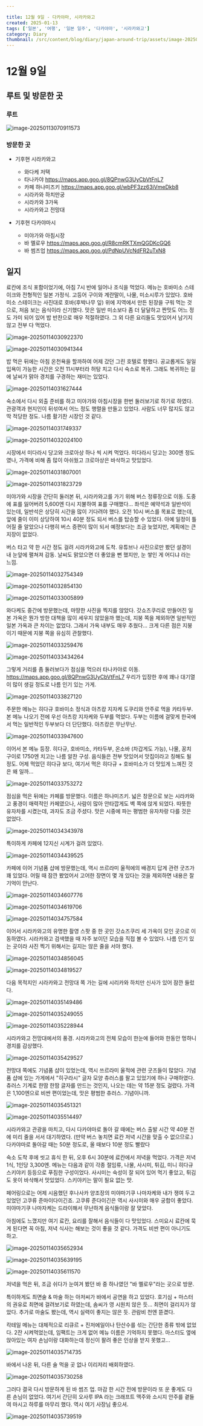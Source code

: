 ```yaml
---

title: 12월 9일 - 다카야마, 시라카와고
created: 2025-01-13
tags: ['일본', '여행', '일본 일주', '다카야마', '시라카와고']
category: Diary
thumbnail: /src/content/blog/diary/japan-around-trip/assets/image-20250114034819527.png
---
```

# 12월 9일

## 루트 및 방문한 곳 

### 루트

![image-20250113070911573](assets/image-20250113070911573.png)

### 방문한 곳

- 기후현 시라카와고
  - 와다케 저택
  - 타나카야 https://maps.app.goo.gl/8QPnwG3UyCbVtFnL7
  - 카페 하나미즈키 https://maps.app.goo.gl/wbPF3zz63iVmeDkb8
  - 시라카와 하치만궁
  - 시라카와 3가옥
  - 시라카와고 전망대

- 기후현 다카야마시
  - 미야가와 아침시장
  - 바 멜로우 https://maps.app.goo.gl/R8cmRKTXmQGDKcGQ6
  - 바 썸즈업 https://maps.app.goo.gl/PdNpUVcNdFR2uTxN8
  


## 일지

료칸에 조식 포함이었기에, 아침 7시 반에 일어나 조식을 먹었다.
메뉴는 호바미소 스테이크와 전형적인 일본 가정식. 고등어 구이와 계란말이, 나물, 미소시루가 있었다.
호바미소 스테이크는 사진대로 호바(후박나무 잎) 위에 지역에서 만든 된장을 구워 먹는 것으로, 처음 보는 음식이라 신기했다.
맛은 일반 미소보다 좀 더 달달하고 짠맛도 어느 정도 가미 되어 있어 밥 반찬으로 매우 적절하였다.
그 외 다른 요리들도 맛있어서 남기지 않고 전부 다 먹었다.

![image-20250114030922370](assets/image-20250114030922370.png)

![image-20250114030941344](assets/image-20250114030941344.png)

밥 먹은 뒤에는 아침 온천욕을 할까하여 어제 갔던 그린 호텔로 향했다.
공교롭게도 일일 입욕이 가능한 시간은 오전 11시부터라 허탕 치고 다시 숙소로 복귀.
그래도 복귀하는 길에 날씨가 맑아 경치를 구경하는 재미는 있었다.

![image-20250114031627444](assets/image-20250114031627444.png)

숙소에서 다시 외출 준비를 하고 미야가와 아침시장을 한번 둘러보기로 하기로 하였다.
관광객과 현지인이 뒤섞여서 어느 정도 행렬을 만들고 있었다.
사람도 너무 많지도 않고 딱 적당한 정도. 나름 활기찬 시장인 것 같다.

![image-20250114031749337](assets/image-20250114031749337.png)

![image-20250114032024100](assets/image-20250114032024100.png)

시장에서 미다라시 당고와 크로아상 하나 씩 시켜 먹었다.
미다라시 당고는 300엔 정도였나, 가격에 비해 좀 많이 아쉬웠고 크로아상은 바삭하고 맛있었다.

![image-20250114031807001](assets/image-20250114031807001.png)

![image-20250114031823729](assets/image-20250114031823729.png)

미야가와 시장을 간단히 둘러본 뒤, 시라카와고를 가기 위해 버스 정류장으로 이동.
도중에 표를 잃어버려 5,600엔 다시 지불하여 표를 구매했다...
좌석은 예약석과 일반석이 있는데, 일반석은 상당히 시간을 많이 기다려야 했다.
오전 10시 버스를 목표로 했는데, 앞에 줄이 이미 상당하여 10시 40분 정도 되서 버스를 탑승할 수 있었다.
아예 일정이 틀어질 줄 알았으나 다행히 버스 증편이 많이 되서 예정보다는 조금 늦었지만, 계획에는 큰 지장이 없었다.

버스 타고 약 한 시간 정도 걸려 시라카와고에 도착.
유튜브나 사진으로만 봤던 설경이 내 눈앞에 펼쳐져 감동.
날씨도 맑았으면 더 좋았을 뻔 했지만, 눈 쌓인 게 어디냐 라는 느낌.

![image-20250114032754349](assets/image-20250114032754349.png)

![image-20250114032854130](assets/image-20250114032854130.png)

![image-20250114033005899](assets/image-20250114033005899.png)

와다케도 중간에 방문했는데, 마땅한 사진을 찍지를 않았다.
갓쇼즈쿠리로 만들어진 일본 가옥은 뭔가 방한 대책을 많이 세우지 않았을까 했는데, 
지붕 쪽을 제외하면 일반적인 일본 가옥과 큰 차이는 없었다. 그래서 가옥 내부도 매우 추웠다...
크게 다른 점은 지붕이기 때문에 지붕 쪽을 유심히 관찰했다.

![image-20250114033259476](assets/image-20250114033259476.png)

![image-20250114033434264](assets/image-20250114033434264.png)

그렇게 거리를 좀 둘러보다가 점심을 먹으러 타나카야로 이동.
 https://maps.app.goo.gl/8QPnwG3UyCbVtFnL7
우리가 입장한 후에 꽤나 대기열이 많이 생길 정도로 나름 인기 있는 가게.

![image-20250114033827120](assets/image-20250114033827120.png)

주문한 메뉴는 히다규 호바미소 정식과 아츠캉 지자케 도쿠리와 안주로 먹을 카타두부.
본 메뉴 나오기 전에 우선 아츠캉 지자케와 두부를 먹었다.
두부는 이름에 걸맞게 한국에서 먹는 일반적인 두부보다 더 단단했다. 아츠캉은 무난무난.

![image-20250114033947600](assets/image-20250114033947600.png)

이어서 본 메뉴 등장.
히다규, 호바미소, 카타두부, 온소바 (차갑게도 가능), 나물, 꽁치 구이로 1750엔 치고는 나름 알찬 구성.
음식들은 전부 맛있어서 맛집이라고 칭해도 될 정도.
어제 먹었던 히다규 보다, 여기서 먹은 히다규 + 호바미소가 더 맛있게 느껴진 것은 왜 일까...

![image-20250114033753272](assets/image-20250114033753272.png)

점심을 먹은 뒤에는 카페를 방문했다.
이름은 하나미즈키. 
넓은 창문으로 보는 시라카와고 풍경이 매력적인 카페였으나, 사람이 많아 안타깝게도 벽 쪽에 앉게 되었다.
따뜻한 유자차를 시켰는데, 과자도 조금 주셨다. 맛은 시중에 파는 평범한 유자차랑 다를 것은 없었다. 

![image-20250114034343978](assets/image-20250114034343978.png)

특이하게 카페에 12지신 시계가 걸려 있었다.

![image-20250114034439525](assets/image-20250114034439525.png)

카페에 이어 기념품 샵에 방문했는데, 역시 쓰르라미 울적에의 배경지 답게 관련 굿즈가 꽤 있었다.
어릴 때 잠깐 봤었어서 고어한 장면이 몇 개 있다는 것을 제외하면 내용은 잘 기억이 안난다.

![image-20250114034607776](assets/image-20250114034607776.png)

![image-20250114034619706](assets/image-20250114034619706.png)

![image-20250114034757584](assets/image-20250114034757584.png)

이어서 시라카와고의 유명한 촬영 스팟 중 한 곳인 갓쇼즈쿠리 세 가옥이 모인 곳으로 이동하였다.
시라카와고 검색했을 때 자주 보이던 모습을 직접 볼 수 있었다.
나름 인기 있는 곳이라 사진 찍기 위해서는 길지는 않은 줄을 서야 했다.

![image-20250114034856045](assets/image-20250114034856045.png)

![image-20250114034819527](assets/image-20250114034819527.png)

다음 목적지인 시라카와고 전망대 쪽 가는 길에 시리카와 하치만 신사가 있어 잠깐 들렀다.

![image-20250114035149486](assets/image-20250114035149486.png)

![image-20250114035249055](assets/image-20250114035249055.png)

![image-20250114035228944](assets/image-20250114035228944.png)

시라카와고 전망대에서의 풍경.
시라카와고의 전체 모습이 한눈에 들어와 한동안 멍하니 경치를 감상했다.

![image-20250114035429527](assets/image-20250114035429527.png)

전망대 쪽에도 기념품 샵이 있었는데, 역시 쓰르라미 울적에 관련 굿즈들이 많았다.
기념품 샵에 있는 가게에서 "히구라시" 글자 모양 츄러스를 팔고 있었기에 하나 구매하였다.
츄러스 기계로 한땀 한땀 글자를 만드는 것인지, 나오는 데는 약 15분 정도 걸렸다.
가격은 1,100엔으로 비싼 편이었는데, 맛은 평범한 츄러스. 기념이니까.

![image-20250114035451321](assets/image-20250114035451321.png)

![image-20250114035514497](assets/image-20250114035514497.png)

시라카와고 관광을 마치고, 다시 다카야마로 돌아 갈 때에는 버스 출발 시간 약 40분 전에 미리 줄을 서서 대기하였다. (만약 버스 놓치면 료칸 저녁 시간을 맞출 수 없으므로.)
다카야마로 돌아갈 때는 50분 정도로, 올 때보다 10분 정도 빨랐다



숙소 도착 후에 씻고 휴식 한 뒤, 오후 6시 30분에 료칸에서 저녁을 먹었다.
가격은 저녁 1식, 1인당 3,300엔.
메뉴는 다음과 같이 각종 절임류, 나물, 사시미, 튀김, 미니 히다규 스키야키 등등으로 푸짐한 구성이었다.
사시미는 숙성이 잘 되어 있어 먹기 좋았고, 튀김도 옷이 바삭해서 맛있었다.
스키야키는 말이 필요 없는 맛.

페어링으로는 어제 시음했던 후나사카 양조장의 미야마기쿠 나마자케와 내가 쟁여 두고 있었던 고쿠류 준마이다이긴죠.
고쿠류 준다이긴은 역시 사시미와 매우 궁합이 좋았다. 
미야마기쿠 나마자케는 드라이해서 무난하게 음식들이랑 잘 맞았다.

아침에도 느꼈지만 여기 료칸, 요리를 잘해서 음식들이 다 맛있었다.
스미요시 료칸에 묵게 된다면 꼭 아침, 저녁 식사는 해보는 것이 좋을 것 같다. 
가격도 비싼 편이 아니기도 하고.

![image-20250114035652934](assets/image-20250114035652934.png)

![image-20250114035639195](assets/image-20250114035639195.png)

![image-20250114035611570](assets/image-20250114035611570.png)

저녁을 먹은 뒤, 조금 쉬다가 눈여겨 봤던 바 중 하나였던 "바 멜로우"라는 곳으로 방문.

특이하게도 최면술 & 마술 하는 아저씨가 바에서 공연을 하고 있었다.
호기심 + 마스터의 권유로 최면에 걸려보기로 하였는데, 솜씨가 영 시원치 않은 듯... 최면이 걸리지가 않았다.
추가로 마술도 봤는데, 역시 실력이 좋지는 않은 듯. 관람비 천엔 뜯겼다.

칵테일 메뉴는 대체적으로 리큐르 + 진저에일이나 탄산수를 섞는 간단한 종류 밖에 없었다.
2잔 시켜먹었는데, 임팩트는 크게 없어 메뉴 이름은 기억하지 못했다.
마스터도 옆에 앉아있는 여자 손님이랑 대화하는데 정신이 팔려 좋은 인상을 받지 못했고...

![image-20250114035714735](assets/image-20250114035714735.png)

바에서 나온 뒤, 다른 술 먹을 곳 없나 이리저리 배회하였다.

![image-20250114035730258](assets/image-20250114035730258.png)

그러다 결국 다시 방문하게 된 바 썸즈 업.
마감 한 시간 전에 방문이라 또 운 좋게도 다른 손님이 없었다.
여기서 간단히 오사루 IPA 라는 크래프트 맥주와 소시지 안주를 곁들여 마시고 하루를 마무리 했다.
역시 여기 사장님 좋으셔.

![image-20250114035739519](assets/image-20250114035739519.png)

